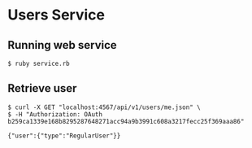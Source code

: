 Users Service
=============

## Running web service

    $ ruby service.rb

## Retrieve user

    $ curl -X GET "localhost:4567/api/v1/users/me.json" \
    $ -H "Authorization: OAuth b259ca1339e168b8295287648271acc94a9b3991c608a3217fecc25f369aaa86"

    {"user":{"type":"RegularUser"}}
